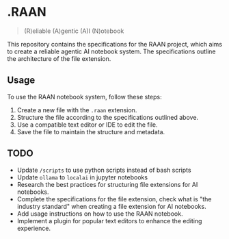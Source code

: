 # .RAAN

> (R)eliable (A)gentic (A)I (N)otebook

This repository contains the specifications for the RAAN project, which aims to create a reliable agentic AI notebook system. The specifications outline the architecture of the file extension.

## Usage

To use the RAAN notebook system, follow these steps:

1. Create a new file with the `.raan` extension.
2. Structure the file according to the specifications outlined above.
3. Use a compatible text editor or IDE to edit the file.
4. Save the file to maintain the structure and metadata.

## TODO

- Update `/scripts` to use python scripts instead of bash scripts
- Update `ollama` to `localai` in jupyter notebooks
- Research the best practices for structuring file extensions for AI notebooks.
- Complete the specifications for the file extension, check what is "the  industry standard" when creating a file extension for AI notebooks.
- Add usage instructions on how to use the RAAN notebook.
- Implement a plugin for popular text editors to enhance the editing experience.